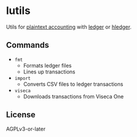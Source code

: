 # lutils

Utils for [plaintext accounting](https://plaintextaccounting.org) with
[ledger](https://ledger-cli.org) or [hledger](https://hledger.org).

## Commands

* `fmt`
    * Formats ledger files
    * Lines up transactions
* `import`
    * Converts CSV files to ledger transactions
* `viseca`
    * Downloads transactions from Viseca One

## License

AGPLv3-or-later
